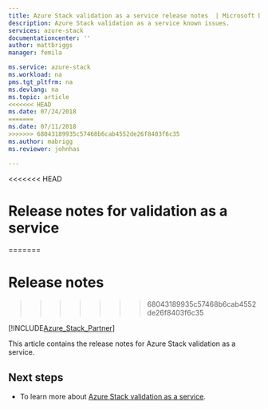 ```yaml
---
title: Azure Stack validation as a service release notes  | Microsoft Docs
description: Azure Stack validation as a service known issues.
services: azure-stack
documentationcenter: ''
author: mattbriggs
manager: femila

ms.service: azure-stack
ms.workload: na
pms.tgt_pltfrm: na
ms.devlang: na
ms.topic: article
<<<<<<< HEAD
ms.date: 07/24/2018
=======
ms.date: 07/11/2018
>>>>>>> 68043189935c57468b6cab4552de26f8403f6c35
ms.author: mabrigg
ms.reviewer: johnhas

---
```


<<<<<<< HEAD
# Release notes for validation as a service
=======
# Release notes
>>>>>>> 68043189935c57468b6cab4552de26f8403f6c35

[!INCLUDE[Azure_Stack_Partner](./includes/azure-stack-partner-appliesto.md)]

This article contains the release notes for Azure Stack validation as a service.

## Next steps

- To learn more about [Azure Stack validation as a service](https://docs.microsoft.com/azure/azure-stack/partner).
